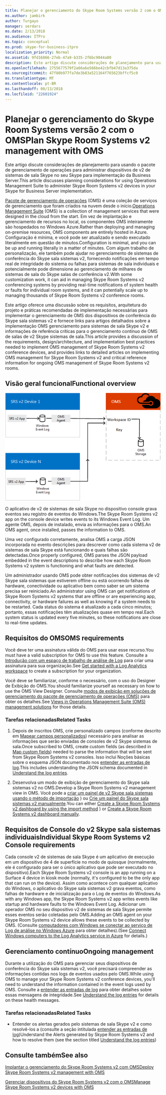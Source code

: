 ```yaml
---
title: Planejar o gerenciamento do Skype Room Systems versão 2 com o OMS
ms.author: jambirk
author: Turgayo
manager: serdars
ms.date: 2/13/2018
ms.audience: ITPro
ms.topic: conceptual
ms.prod: skype-for-business-itpro
localization_priority: Normal
ms.assetid: 9fd16866-27eb-47a9-b335-2f6bc9044a80
description: Este artigo discute considerações de planejamento para usando o pacote de gerenciamento de operações para administrar dispositivos de v2 de sistemas de sala Skype no seu Skype para implementação da Business Server.
ms.openlocfilehash: 2755677579f2a66a6e566be42cbfb47d13a375da
ms.sourcegitcommit: 47f80b977fa7de3b83a521164f765623bffcf5c0
ms.translationtype: MT
ms.contentlocale: pt-BR
ms.lasthandoff: 08/13/2018
ms.locfileid: "22601924"
---
```

# <a name="plan-skype-room-systems-v2-management-with-oms"></a><span data-ttu-id="e1fc3-103">Planejar o gerenciamento do Skype Room Systems versão 2 com o OMS</span><span class="sxs-lookup"><span data-stu-id="e1fc3-103">Plan Skype Room Systems v2 management with OMS</span></span>
 
 <span data-ttu-id="e1fc3-104">Este artigo discute considerações de planejamento para usando o pacote de gerenciamento de operações para administrar dispositivos de v2 de sistemas de sala Skype no seu Skype para implementação da Business Server.</span><span class="sxs-lookup"><span data-stu-id="e1fc3-104">This article discusses planning considerations for using Operations Management Suite to administer Skype Room Systems v2 devices in your Skype for Business Server implementation.</span></span>
  
<span data-ttu-id="e1fc3-105">[Pacote de gerenciamento de operações](https://docs.microsoft.com/en-us/azure/operations-management-suite/operations-management-suite-overview) (OMS) é uma coleção de serviços de gerenciamento que foram criados na nuvem desde o início.</span><span class="sxs-lookup"><span data-stu-id="e1fc3-105">[Operations Management Suite](https://docs.microsoft.com/en-us/azure/operations-management-suite/operations-management-suite-overview) (OMS) is a collection of management services that were designed in the cloud from the start.</span></span> <span data-ttu-id="e1fc3-106">Em vez de implantação e gerenciamento de recursos no local, os componentes OMS inteiramente são hospedados no Windows Azure.</span><span class="sxs-lookup"><span data-stu-id="e1fc3-106">Rather than deploying and managing on-premise resources, OMS components are entirely hosted in Azure.</span></span> <span data-ttu-id="e1fc3-107">Configuração é mínima, e você pode ser atualizado e sendo executado literalmente em questão de minutos.</span><span class="sxs-lookup"><span data-stu-id="e1fc3-107">Configuration is minimal, and you can be up and running literally in a matter of minutes.</span></span> <span data-ttu-id="e1fc3-108">Com algum trabalho de personalização, ele também pode ajudar no gerenciamento de sistemas de conferência do Skype sala sistemas v2, fornecendo notificações em tempo real de integridade do sistema ou falhas para sistemas de sala individuais e potencialmente pode dimensione ao gerenciamento de milhares de sistemas de sala do Skype salas de conferência v2.</span><span class="sxs-lookup"><span data-stu-id="e1fc3-108">With some customization work, it can aid in managing Skype Room Systems v2 conferencing systems by providing real-time notifications of system health or faults for individual room systems, and it can potentially scale up to managing thousands of Skype Room Systems v2 conference rooms.</span></span>
  
<span data-ttu-id="e1fc3-109">Este artigo oferece uma discussão sobre os requisitos, arquitetura do projeto e práticas recomendadas de implementação necessárias para implementar o gerenciamento de OMS dos dispositivos de conferência do Skype sala sistemas v2 e fornece links para artigos detalhados sobre a implementação OMS gerenciamento para sistemas de sala Skype v2 e informações de referência críticas para o gerenciamento contínuo de OMS de salas de v2 Skype sistemas de sala.</span><span class="sxs-lookup"><span data-stu-id="e1fc3-109">This article provides a discussion of the requirements, design/architecture, and implementation best practices needed to implement OMS management of Skype Room Systems v2 conference devices, and provides links to detailed articles on implementing OMS management for Skype Room Systems v2 and critical reference information for ongoing OMS management of Skype Room Systems v2 rooms.</span></span> 
  
## <a name="functional-overview"></a><span data-ttu-id="e1fc3-110">Visão geral funcional</span><span class="sxs-lookup"><span data-stu-id="e1fc3-110">Functional overview</span></span>

![Diagrama do gerenciamento SRS usando OMS](../../media/3f2ae1b8-61ea-4cd6-afb4-4bd75ccc746a.png)
  
<span data-ttu-id="e1fc3-112">O aplicativo de v2 de sistemas de sala Skype no dispositivo console grava eventos seu registro de eventos do Windows.</span><span class="sxs-lookup"><span data-stu-id="e1fc3-112">The Skype Room Systems v2 app on the console device writes events to its Windows Event Log.</span></span> <span data-ttu-id="e1fc3-113">Um agente OMS, depois de instalado, envia as informações para o OMS.</span><span class="sxs-lookup"><span data-stu-id="e1fc3-113">An OMS agent, once installed, passes the information to OMS.</span></span> 
  
<span data-ttu-id="e1fc3-114">Uma vez configurado corretamente, analisa OMS a carga JSON incorporada no evento descrições para descrever como cada sistema v2 de sistemas de sala Skype está funcionando e quais falhas são detectadas.</span><span class="sxs-lookup"><span data-stu-id="e1fc3-114">Once properly configured, OMS parses the JSON payload embedded in the event descriptions to describe how each Skype Room Systems v2 system is functioning and what faults are detected.</span></span> 
  
<span data-ttu-id="e1fc3-115">Um administrador usando OMS pode obter notificações dos sistemas de v2 Skype sala sistemas que estiverem offline ou está ocorrendo falhas de hardware, conectividade ou aplicativo bem como saber se um sistema precisa ser reiniciado.</span><span class="sxs-lookup"><span data-stu-id="e1fc3-115">An administrator using OMS can get notifications of Skype Room Systems v2 systems that are offline or are experiencing app, connectivity, or hardware failures as well as knowing if a system needs to be restarted.</span></span> <span data-ttu-id="e1fc3-116">Cada status do sistema é atualizado a cada cinco minutos; portanto, essas notificações têm atualizações quase em tempo real.</span><span class="sxs-lookup"><span data-stu-id="e1fc3-116">Each system status is updated every five minutes, so these notifications are close to real-time updates.</span></span>
  
## <a name="oms-requirements"></a><span data-ttu-id="e1fc3-117">Requisitos do OMS</span><span class="sxs-lookup"><span data-stu-id="e1fc3-117">OMS requirements</span></span>

<span data-ttu-id="e1fc3-118">Você deve ter uma assinatura válida do OMS para usar esse recurso.</span><span class="sxs-lookup"><span data-stu-id="e1fc3-118">You must have a valid subscription for OMS to use this feature.</span></span> <span data-ttu-id="e1fc3-119">Consulte a [Introdução com um espaço de trabalho de análise de Log](https://docs.microsoft.com/en-us/azure/log-analytics/log-analytics-get-started?toc=%2fazure%2foperations-management-suite%2ftoc.json) para criar uma assinatura para sua organização.</span><span class="sxs-lookup"><span data-stu-id="e1fc3-119">See [Get started with a Log Analytics workspace](https://docs.microsoft.com/en-us/azure/log-analytics/log-analytics-get-started?toc=%2fazure%2foperations-management-suite%2ftoc.json) to create a subscription for your organization.</span></span>
  
<span data-ttu-id="e1fc3-120">Você deve se familiarizar, conforme o necessário, com o uso do Designer de Exibição do OMS.</span><span class="sxs-lookup"><span data-stu-id="e1fc3-120">You should familiarize yourself as necessary on how to use the OMS View Designer.</span></span> <span data-ttu-id="e1fc3-121">Consulte [modos de exibição em soluções de gerenciamento do pacote de gerenciamento de operações (OMS)](https://docs.microsoft.com/en-us/azure/operations-management-suite/operations-management-suite-solutions-resources-views) para obter os detalhes.</span><span class="sxs-lookup"><span data-stu-id="e1fc3-121">See [Views in Operations Management Suite (OMS) management solutions](https://docs.microsoft.com/en-us/azure/operations-management-suite/operations-management-suite-solutions-resources-views) for those details.</span></span>
  
### <a name="related-tasks"></a><span data-ttu-id="e1fc3-122">Tarefas relacionadas</span><span class="sxs-lookup"><span data-stu-id="e1fc3-122">Related Tasks</span></span>

1. <span data-ttu-id="e1fc3-123">Depois de inscritos OMS, crie personalizado campos (conforme descrito em [Mapear campos personalizados](../../deploy/deploy-clients/with-oms.md#Custom_fields)) necessário para analisar as informações que serão enviadas de consoles de v2 Skype sistemas de sala.</span><span class="sxs-lookup"><span data-stu-id="e1fc3-123">Once subscribed to OMS, create custom fields (as described in [Map custom fields](../../deploy/deploy-clients/with-oms.md#Custom_fields)) needed to parse the information that will be sent from Skype Room Systems v2 consoles.</span></span> <span data-ttu-id="e1fc3-124">Isso inclui Noções básicas sobre o esquema JSON documentado nos [entender as entradas de log](../../manage/skype-room-systems-v2/oms.md#Telemetry).</span><span class="sxs-lookup"><span data-stu-id="e1fc3-124">This includes understanding the JSON schema documented in [Understand the log entries](../../manage/skype-room-systems-v2/oms.md#Telemetry).</span></span>
    
2. <span data-ttu-id="e1fc3-125">Desenvolva um modo de exibição de gerenciamento do Skype sala sistemas v2 no OMS.</span><span class="sxs-lookup"><span data-stu-id="e1fc3-125">Develop a Skype Room Systems v2 management view in OMS.</span></span> <span data-ttu-id="e1fc3-126">Você pode a [criar um painel de v2 Skype sala sistemas usando o método de importação](../../deploy/deploy-clients/with-oms.md#create-a-skype-room-systems-v2-dashboard-by-using-the-import-method) ) ou [Crie um painel do Skype sala sistemas v2 manualmente](../../deploy/deploy-clients/with-oms.md#create-a-skype-room-systems-v2-dashboard-manually).</span><span class="sxs-lookup"><span data-stu-id="e1fc3-126">You can either [Create a Skype Room Systems v2 dashboard by using the import method](../../deploy/deploy-clients/with-oms.md#create-a-skype-room-systems-v2-dashboard-by-using-the-import-method) ) or [Create a Skype Room Systems v2 dashboard manually](../../deploy/deploy-clients/with-oms.md#create-a-skype-room-systems-v2-dashboard-manually).</span></span>
    
## <a name="individual-skype-room-systems-v2-console-requirements"></a><span data-ttu-id="e1fc3-127">Requisitos de Console do v2 Skype sala sistemas individuais</span><span class="sxs-lookup"><span data-stu-id="e1fc3-127">Individual Skype Room Systems v2 Console requirements</span></span>

<span data-ttu-id="e1fc3-128">Cada console v2 de sistemas de sala Skype é um aplicativo de execução em um dispositivo de 4 de superfície no modo de quiosque (normalmente, ele é configurado para ser o único aplicativo que pode ser executado no dispositivo).</span><span class="sxs-lookup"><span data-stu-id="e1fc3-128">Each Skype Room Systems v2 console is an app running on a Surface 4 device in kiosk mode (normally, it's configured to be the only app that can run on the device).</span></span> <span data-ttu-id="e1fc3-129">Assim como acontece com qualquer aplicativo do Windows, o aplicativo do Skype sala sistemas v2 grava eventos, como falhas de hardware e de inicialização para o Log de eventos do Windows.</span><span class="sxs-lookup"><span data-stu-id="e1fc3-129">As with any Windows app, the Skype Room Systems v2 app writes events like startup and hardware faults to the Windows Event Log.</span></span> <span data-ttu-id="e1fc3-130">Adicionar um operador OMS no seu dispositivo v2 de sistemas de sala Skype permite esses eventos serão coletadas pelo OMS.</span><span class="sxs-lookup"><span data-stu-id="e1fc3-130">Adding an OMS agent on your Skype Room Systems v2 device allows these events to be collected by OMS.</span></span> <span data-ttu-id="e1fc3-131">(Consulte [computadores com Windows se conectar ao serviço de Log de análise no Windows Azure](https://docs.microsoft.com/en-us/azure/log-analytics/log-analytics-windows-agents) para obter detalhes).</span><span class="sxs-lookup"><span data-stu-id="e1fc3-131">(See [Connect Windows computers to the Log Analytics service in Azure](https://docs.microsoft.com/en-us/azure/log-analytics/log-analytics-windows-agents) for details.)</span></span>
  
## <a name="ongoing-management"></a><span data-ttu-id="e1fc3-132">Gerenciamento contínuo</span><span class="sxs-lookup"><span data-stu-id="e1fc3-132">Ongoing management</span></span>

<span data-ttu-id="e1fc3-133">Durante a utilização do OMS para gerenciar seus dispositivos de conferência do Skype sala sistemas v2, você precisará compreender as informações contidas nos logs de eventos usados pelo OMS.</span><span class="sxs-lookup"><span data-stu-id="e1fc3-133">While using OMS to manage your Skype Room Systems v2 conference devices, you'll need to understand the information contained in the event logs used by OMS.</span></span> <span data-ttu-id="e1fc3-134">Consulte a [entender as entradas de log](../../manage/skype-room-systems-v2/oms.md#Telemetry) para obter detalhes sobre essas mensagens de integridade.</span><span class="sxs-lookup"><span data-stu-id="e1fc3-134">See [Understand the log entries](../../manage/skype-room-systems-v2/oms.md#Telemetry) for details on these health messages.</span></span>
  
### <a name="related-tasks"></a><span data-ttu-id="e1fc3-135">Tarefas relacionadas</span><span class="sxs-lookup"><span data-stu-id="e1fc3-135">Related Tasks</span></span>

- <span data-ttu-id="e1fc3-136">Entender os alertas gerados pelo sistemas de sala Skype v2 e como resolvê-los a (consulte a seção intitulada [entender as entradas de log](../../manage/skype-room-systems-v2/oms.md#Telemetry))</span><span class="sxs-lookup"><span data-stu-id="e1fc3-136">Understand the Alerts generated by Skype Room Systems v2 and how to resolve them (see the section titled [Understand the log entries](../../manage/skype-room-systems-v2/oms.md#Telemetry))</span></span>
    
## <a name="see-also"></a><span data-ttu-id="e1fc3-137">Consulte também</span><span class="sxs-lookup"><span data-stu-id="e1fc3-137">See also</span></span>

[<span data-ttu-id="e1fc3-138">Implantar o gerenciamento do Skype Room Systems v2 com OMS</span><span class="sxs-lookup"><span data-stu-id="e1fc3-138">Deploy Skype Room Systems v2 management with OMS</span></span>](../../deploy/deploy-clients/with-oms.md)
  
[<span data-ttu-id="e1fc3-139">Gerenciar dispositivos do Skype Room Systems v2 com o OMS</span><span class="sxs-lookup"><span data-stu-id="e1fc3-139">Manage Skype Room Systems v2 devices with OMS</span></span>](../../manage/skype-room-systems-v2/oms.md)
